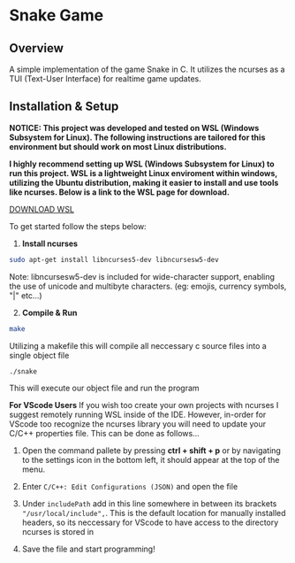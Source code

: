 # Snake Game

## **Overview**
A simple implementation of the game Snake in C. It utilizes the ncurses as a TUI (Text-User Interface) for realtime game updates.

## **Installation & Setup**
**NOTICE: This project was developed and tested on WSL (Windows Subsystem for Linux). The following instructions are tailored for this environment but should work on most Linux distributions.**

**I highly recommend setting up WSL (Windows Subsystem for Linux) to run this project. WSL is a lightweight Linux enviroment within windows, utilizing the Ubuntu distribution, making it easier to install and use tools like ncurses. Below is a link to the WSL page for download.**

[DOWNLOAD WSL](https://learn.microsoft.com/en-us/windows/wsl/install)

To get started follow the steps below:

1. **Install ncurses**
```sh
sudo apt-get install libncurses5-dev libncursesw5-dev
```
Note: libncursesw5-dev is included for wide-character support, enabling the use of unicode and multibyte characters. (eg: emojis, currency symbols, "|" etc...)

2. **Compile & Run**
```sh
make
```
Utilizing a makefile this will compile all neccessary c source files into a single object file

```sh
./snake
```
This will execute our object file and run the program


**For VScode Users**
If you wish too create your own projects with ncurses I suggest remotely running WSL inside of the IDE. However, in-order for VScode too recognize the ncurses library you will need to update your C/C++ properties file. This can be done as follows...

1. Open the command pallete by pressing **ctrl + shift + p** or by navigating to the settings icon in the bottom left, it should appear at the top of the menu.

2. Enter ``` C/C++: Edit Configurations (JSON) ``` and open the file
 
3. Under ```includePath``` add in this line somewhere in between its brackets ```"/usr/local/include",```. This is the default location for manually installed headers, so its neccessary for VScode to have access to the directory ncurses is stored in

4. Save the file and start programming!



